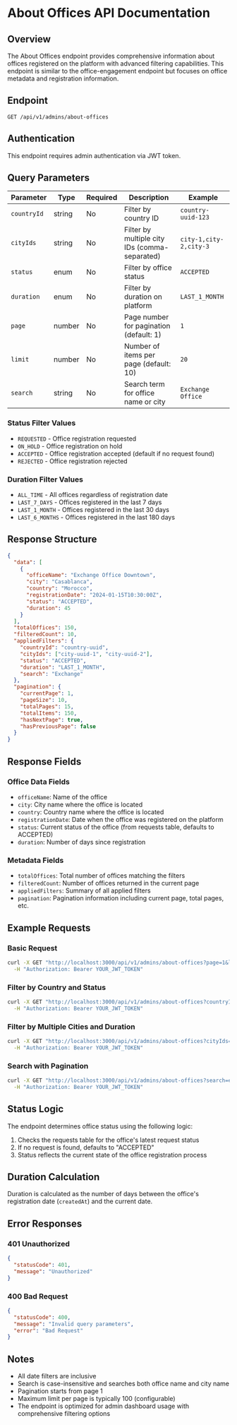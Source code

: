 # About Offices API Documentation

## Overview
The About Offices endpoint provides comprehensive information about offices registered on the platform with advanced filtering capabilities. This endpoint is similar to the office-engagement endpoint but focuses on office metadata and registration information.

## Endpoint
```
GET /api/v1/admins/about-offices
```

## Authentication
This endpoint requires admin authentication via JWT token.

## Query Parameters

| Parameter | Type | Required | Description | Example |
|-----------|------|----------|-------------|---------|
| `countryId` | string | No | Filter by country ID | `country-uuid-123` |
| `cityIds` | string | No | Filter by multiple city IDs (comma-separated) | `city-1,city-2,city-3` |
| `status` | enum | No | Filter by office status | `ACCEPTED` |
| `duration` | enum | No | Filter by duration on platform | `LAST_1_MONTH` |
| `page` | number | No | Page number for pagination (default: 1) | `1` |
| `limit` | number | No | Number of items per page (default: 10) | `20` |
| `search` | string | No | Search term for office name or city | `Exchange Office` |

### Status Filter Values
- `REQUESTED` - Office registration requested
- `ON_HOLD` - Office registration on hold
- `ACCEPTED` - Office registration accepted (default if no request found)
- `REJECTED` - Office registration rejected

### Duration Filter Values
- `ALL_TIME` - All offices regardless of registration date
- `LAST_7_DAYS` - Offices registered in the last 7 days
- `LAST_1_MONTH` - Offices registered in the last 30 days
- `LAST_6_MONTHS` - Offices registered in the last 180 days

## Response Structure

```json
{
  "data": [
    {
      "officeName": "Exchange Office Downtown",
      "city": "Casablanca",
      "country": "Morocco",
      "registrationDate": "2024-01-15T10:30:00Z",
      "status": "ACCEPTED",
      "duration": 45
    }
  ],
  "totalOffices": 150,
  "filteredCount": 10,
  "appliedFilters": {
    "countryId": "country-uuid",
    "cityIds": ["city-uuid-1", "city-uuid-2"],
    "status": "ACCEPTED",
    "duration": "LAST_1_MONTH",
    "search": "Exchange"
  },
  "pagination": {
    "currentPage": 1,
    "pageSize": 10,
    "totalPages": 15,
    "totalItems": 150,
    "hasNextPage": true,
    "hasPreviousPage": false
  }
}
```

## Response Fields

### Office Data Fields
- `officeName`: Name of the office
- `city`: City name where the office is located
- `country`: Country name where the office is located
- `registrationDate`: Date when the office was registered on the platform
- `status`: Current status of the office (from requests table, defaults to ACCEPTED)
- `duration`: Number of days since registration

### Metadata Fields
- `totalOffices`: Total number of offices matching the filters
- `filteredCount`: Number of offices returned in the current page
- `appliedFilters`: Summary of all applied filters
- `pagination`: Pagination information including current page, total pages, etc.

## Example Requests

### Basic Request
```bash
curl -X GET "http://localhost:3000/api/v1/admins/about-offices?page=1&limit=10" \
  -H "Authorization: Bearer YOUR_JWT_TOKEN"
```

### Filter by Country and Status
```bash
curl -X GET "http://localhost:3000/api/v1/admins/about-offices?countryId=morocco-uuid&status=ACCEPTED" \
  -H "Authorization: Bearer YOUR_JWT_TOKEN"
```

### Filter by Multiple Cities and Duration
```bash
curl -X GET "http://localhost:3000/api/v1/admins/about-offices?cityIds=casablanca-uuid,rabat-uuid&duration=LAST_1_MONTH" \
  -H "Authorization: Bearer YOUR_JWT_TOKEN"
```

### Search with Pagination
```bash
curl -X GET "http://localhost:3000/api/v1/admins/about-offices?search=exchange&page=2&limit=20" \
  -H "Authorization: Bearer YOUR_JWT_TOKEN"
```

## Status Logic
The endpoint determines office status using the following logic:
1. Checks the requests table for the office's latest request status
2. If no request is found, defaults to "ACCEPTED"
3. Status reflects the current state of the office registration process

## Duration Calculation
Duration is calculated as the number of days between the office's registration date (`createdAt`) and the current date.

## Error Responses

### 401 Unauthorized
```json
{
  "statusCode": 401,
  "message": "Unauthorized"
}
```

### 400 Bad Request
```json
{
  "statusCode": 400,
  "message": "Invalid query parameters",
  "error": "Bad Request"
}
```

## Notes
- All date filters are inclusive
- Search is case-insensitive and searches both office name and city name
- Pagination starts from page 1
- Maximum limit per page is typically 100 (configurable)
- The endpoint is optimized for admin dashboard usage with comprehensive filtering options
